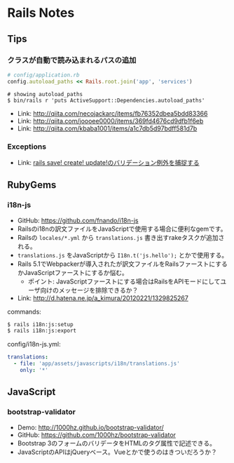 # Rails Notes

## Tips

### クラスが自動で読み込まれるパスの追加

```ruby
# config/application.rb
config.autoload_paths << Rails.root.join('app', 'services')
```

```
# showing autoload_paths
$ bin/rails r 'puts ActiveSupport::Dependencies.autoload_paths'
```

* Link: http://qiita.com/necojackarc/items/fb76352dbea5bdd83366
* Link: http://qiita.com/joooee0000/items/369fd4676cd9dfb1f6eb
* Link: http://qiita.com/kbaba1001/items/a1c7db5d97bdff581d7b

### Exceptions

* Link: [rails save! create! update!のバリデーション例外を捕捉する](http://qiita.com/metheglin/items/db595d972df99b3849c2)

## RubyGems

### i18n-js

* GitHub: https://github.com/fnando/i18n-js
* Railsのi18nの訳文ファイルをJavaScriptで使用する場合に便利なgemです。
* Railsの `locales/*.yml` から `translations.js` 書き出すrakeタスクが追加される。
* `translations.js` をJavaScriptから `I18n.t('js.hello');` とかで使用する。
* Rails 5.1でWebpackerが導入されたが訳文ファイルをRailsファーストにするかJavaScriptファーストにするか悩む。
    * ポイント: JavaScriptファーストにする場合はRailsをAPIモードにしてユーザ向けのメッセージを排除できるか？
* Link: http://d.hatena.ne.jp/a_kimura/20120221/1329825267

commands:

```bash
$ rails i18n:js:setup
$ rails i18n:js:export
```

config/i18n-js.yml:

```yml
translations:
  - file: 'app/assets/javascripts/i18n/translations.js'
    only: '*'
```

## JavaScript

### bootstrap-validator

* Demo: http://1000hz.github.io/bootstrap-validator/
* GitHub: https://github.com/1000hz/bootstrap-validator
* Bootstrap 3のフォームのバリデータをHTMLのタグ属性で記述できる。
* JavaScriptのAPIはjQueryベース。Vueとかで使うのはきついだろうか？
